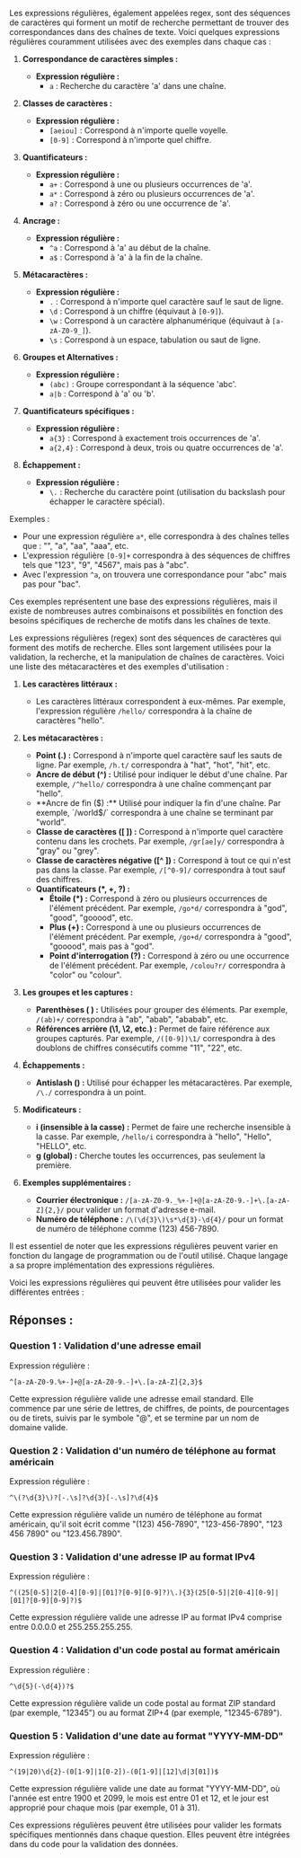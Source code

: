 Les expressions régulières, également appelées regex, sont des séquences de caractères qui forment un motif de recherche permettant de trouver des correspondances dans des chaînes de texte. Voici quelques expressions régulières couramment utilisées avec des exemples dans chaque cas :

1. **Correspondance de caractères simples :**
   - **Expression régulière :** 
     - `a` : Recherche du caractère 'a' dans une chaîne.

2. **Classes de caractères :**
   - **Expression régulière :**
     - `[aeiou]` : Correspond à n'importe quelle voyelle.
     - `[0-9]` : Correspond à n'importe quel chiffre.
  
3. **Quantificateurs :**
   - **Expression régulière :**
     - `a+` : Correspond à une ou plusieurs occurrences de 'a'.
     - `a*` : Correspond à zéro ou plusieurs occurrences de 'a'.
     - `a?` : Correspond à zéro ou une occurrence de 'a'.

4. **Ancrage :**
   - **Expression régulière :**
     - `^a` : Correspond à 'a' au début de la chaîne.
     - `a$` : Correspond à 'a' à la fin de la chaîne.

5. **Métacaractères :**
   - **Expression régulière :**
     - `.` : Correspond à n'importe quel caractère sauf le saut de ligne.
     - `\d` : Correspond à un chiffre (équivaut à `[0-9]`).
     - `\w` : Correspond à un caractère alphanumérique (équivaut à `[a-zA-Z0-9_]`).
     - `\s` : Correspond à un espace, tabulation ou saut de ligne.
  
6. **Groupes et Alternatives :**
   - **Expression régulière :**
     - `(abc)` : Groupe correspondant à la séquence 'abc'.
     - `a|b` : Correspond à 'a' ou 'b'.

7. **Quantificateurs spécifiques :**
   - **Expression régulière :**
     - `a{3}` : Correspond à exactement trois occurrences de 'a'.
     - `a{2,4}` : Correspond à deux, trois ou quatre occurrences de 'a'.

8. **Échappement :**
   - **Expression régulière :**
     - `\.` : Recherche du caractère point (utilisation du backslash pour échapper le caractère spécial).

Exemples :
- Pour une expression régulière `a*`, elle correspondra à des chaînes telles que : "", "a", "aa", "aaa", etc.
- L'expression régulière `[0-9]+` correspondra à des séquences de chiffres tels que "123", "9", "4567", mais pas à "abc".
- Avec l'expression `^a`, on trouvera une correspondance pour "abc" mais pas pour "bac".

Ces exemples représentent une base des expressions régulières, mais il existe de nombreuses autres combinaisons et possibilités en fonction des besoins spécifiques de recherche de motifs dans les chaînes de texte.

Les expressions régulières (regex) sont des séquences de caractères qui forment des motifs de recherche. Elles sont largement utilisées pour la validation, la recherche, et la manipulation de chaînes de caractères. Voici une liste des métacaractères et des exemples d'utilisation :

1. **Les caractères littéraux :**
   - Les caractères littéraux correspondent à eux-mêmes. Par exemple, l'expression régulière `/hello/` correspondra à la chaîne de caractères "hello".

2. **Les métacaractères :**
   - **Point (.) :** Correspond à n'importe quel caractère sauf les sauts de ligne. Par exemple, `/h.t/` correspondra à "hat", "hot", "hit", etc.
   - **Ancre de début (^) :** Utilisé pour indiquer le début d'une chaîne. Par exemple, `/^hello/` correspondra à une chaîne commençant par "hello".
   - **Ancre de fin ($) :** Utilisé pour indiquer la fin d'une chaîne. Par exemple, `/world$/` correspondra à une chaîne se terminant par "world".
   - **Classe de caractères ([ ]) :** Correspond à n'importe quel caractère contenu dans les crochets. Par exemple, `/gr[ae]y/` correspondra à "gray" ou "grey".
   - **Classe de caractères négative ([^ ]) :** Correspond à tout ce qui n'est pas dans la classe. Par exemple, `/[^0-9]/` correspondra à tout sauf des chiffres.
   - **Quantificateurs (*, +, ?) :**
     - **Étoile (*) :** Correspond à zéro ou plusieurs occurrences de l'élément précédent. Par exemple, `/go*d/` correspondra à "god", "good", "gooood", etc.
     - **Plus (+) :** Correspond à une ou plusieurs occurrences de l'élément précédent. Par exemple, `/go+d/` correspondra à "good", "gooood", mais pas à "god".
     - **Point d'interrogation (?) :** Correspond à zéro ou une occurrence de l'élément précédent. Par exemple, `/colou?r/` correspondra à "color" ou "colour".

3. **Les groupes et les captures :**
   - **Parenthèses ( ) :** Utilisées pour grouper des éléments. Par exemple, `/(ab)+/` correspondra à "ab", "abab", "ababab", etc.
   - **Références arrière (\1, \2, etc.) :** Permet de faire référence aux groupes capturés. Par exemple, `/([0-9])\1/` correspondra à des doublons de chiffres consécutifs comme "11", "22", etc.

4. **Échappements :**
   - **Antislash (\) :** Utilisé pour échapper les métacaractères. Par exemple, `/\./` correspondra à un point.

5. **Modificateurs :**
   - **i (insensible à la casse) :** Permet de faire une recherche insensible à la casse. Par exemple, `/hello/i` correspondra à "hello", "Hello", "HELLO", etc.
   - **g (global) :** Cherche toutes les occurrences, pas seulement la première.

6. **Exemples supplémentaires :**
   - **Courrier électronique :** `/[a-zA-Z0-9._%+-]+@[a-zA-Z0-9.-]+\.[a-zA-Z]{2,}/` pour valider un format d'adresse e-mail.
   - **Numéro de téléphone :** `/\(\d{3}\)\s*\d{3}-\d{4}/` pour un format de numéro de téléphone comme (123) 456-7890.

Il est essentiel de noter que les expressions régulières peuvent varier en fonction du langage de programmation ou de l'outil utilisé. Chaque langage a sa propre implémentation des expressions régulières.


Voici les expressions régulières qui peuvent être utilisées pour valider les différentes entrées :

## Réponses :

### Question 1 : Validation d'une adresse email
Expression régulière : 
```regex
^[a-zA-Z0-9.%+-]+@[a-zA-Z0-9.-]+\.[a-zA-Z]{2,3}$
```
Cette expression régulière valide une adresse email standard. Elle commence par une série de lettres, de chiffres, de points, de pourcentages ou de tirets, suivis par le symbole "@", et se termine par un nom de domaine valide.

### Question 2 : Validation d'un numéro de téléphone au format américain
Expression régulière :
```regex
^\(?\d{3}\)?[-.\s]?\d{3}[-.\s]?\d{4}$
```
Cette expression régulière valide un numéro de téléphone au format américain, qu'il soit écrit comme "(123) 456-7890", "123-456-7890", "123 456 7890" ou "123.456.7890".

### Question 3 : Validation d'une adresse IP au format IPv4
Expression régulière :
```regex
^((25[0-5]|2[0-4][0-9]|[01]?[0-9][0-9]?)\.){3}(25[0-5]|2[0-4][0-9]|[01]?[0-9][0-9]?)$
```
Cette expression régulière valide une adresse IP au format IPv4 comprise entre 0.0.0.0 et 255.255.255.255.

### Question 4 : Validation d'un code postal au format américain
Expression régulière :
```regex
^\d{5}(-\d{4})?$
```
Cette expression régulière valide un code postal au format ZIP standard (par exemple, "12345") ou au format ZIP+4 (par exemple, "12345-6789").

### Question 5 : Validation d'une date au format "YYYY-MM-DD"
Expression régulière :
```regex
^(19|20)\d{2}-(0[1-9]|1[0-2])-(0[1-9]|[12]\d|3[01])$
```
Cette expression régulière valide une date au format "YYYY-MM-DD", où l'année est entre 1900 et 2099, le mois est entre 01 et 12, et le jour est approprié pour chaque mois (par exemple, 01 à 31).

Ces expressions régulières peuvent être utilisées pour valider les formats spécifiques mentionnés dans chaque question. Elles peuvent être intégrées dans du code pour la validation des données.